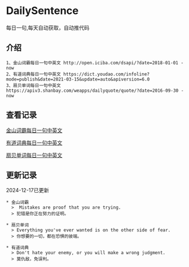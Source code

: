 # DailySentence

每日一句,每天自动获取，自动推代码

## 介绍

```
1、金山词霸每日一句中英文 http://open.iciba.com/dsapi/?date=2018-01-01 - now
2、有道词典每日一句中英文 https://dict.youdao.com/infoline?mode=publish&date=2021-03-15&update=auto&apiversion=6.0
3、扇贝单词每日一句中英文 https://apiv3.shanbay.com/weapps/dailyquote/quote/?date=2016-09-30 - now
```

## 查看记录

[金山词霸每日一句中英文](./data/iciba/)

[有道词典每日一句中英文](./data/youdao/)

[扇贝单词每日一句中英文](./data/shanbay/)

## 更新记录
2024-12-17已更新 
```
* 金山词霸
  >  Mistakes are proof that you are trying.
  > 犯错是你正在努力的证明。

* 扇贝单词
  > Everything you've ever wanted is on the other side of fear.
  > 你想要的一切，都在恐惧的彼端。

* 有道词典
  > Don't hate your enemy, or you will make a wrong judgment.
  > 莫仇敌，免误判。

```
